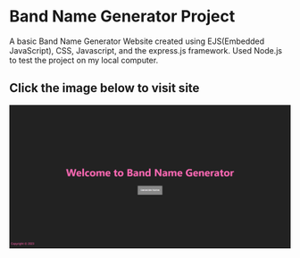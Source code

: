 # Band Name Generator Project

A basic Band Name Generator Website created using EJS(Embedded JavaScript), CSS, Javascript, and the express.js framework. Used Node.js to test the project on my local computer.

<h2>Click the image below to visit site</h2>
<a href=""></a><img src="./Screenshot (109).png" alt="screenshot"></a>
